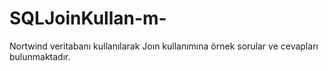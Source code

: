# SQLJoinKullan-m-
Nortwind veritabanı kullanılarak Joın kullanımına örnek sorular ve cevapları bulunmaktadır.
